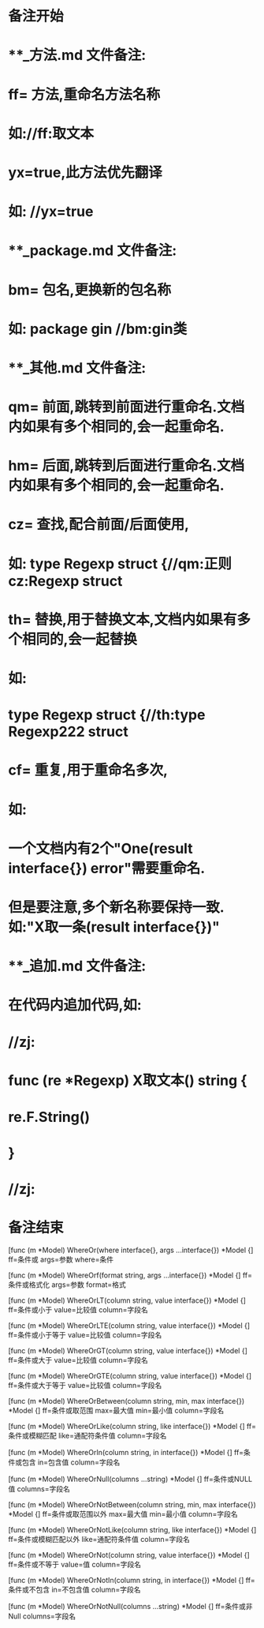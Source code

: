 # 备注开始
# **_方法.md 文件备注:
# ff= 方法,重命名方法名称
# 如://ff:取文本
#
# yx=true,此方法优先翻译
# 如: //yx=true


# **_package.md 文件备注:
# bm= 包名,更换新的包名称 
# 如: package gin //bm:gin类


# **_其他.md 文件备注:
# qm= 前面,跳转到前面进行重命名.文档内如果有多个相同的,会一起重命名.
# hm= 后面,跳转到后面进行重命名.文档内如果有多个相同的,会一起重命名.
# cz= 查找,配合前面/后面使用,
# 如: type Regexp struct {//qm:正则 cz:Regexp struct
#
# th= 替换,用于替换文本,文档内如果有多个相同的,会一起替换
# 如:
# type Regexp struct {//th:type Regexp222 struct
#
# cf= 重复,用于重命名多次,
# 如: 
# 一个文档内有2个"One(result interface{}) error"需要重命名.
# 但是要注意,多个新名称要保持一致. 如:"X取一条(result interface{})"


# **_追加.md 文件备注:
# 在代码内追加代码,如:
# //zj:
# func (re *Regexp) X取文本() string { 
#    re.F.String()
# }
# //zj:
# 备注结束

[func (m *Model) WhereOr(where interface{}, args ...interface{}) *Model {]
ff=条件或
args=参数
where=条件

[func (m *Model) WhereOrf(format string, args ...interface{}) *Model {]
ff=条件或格式化
args=参数
format=格式

[func (m *Model) WhereOrLT(column string, value interface{}) *Model {]
ff=条件或小于
value=比较值
column=字段名

[func (m *Model) WhereOrLTE(column string, value interface{}) *Model {]
ff=条件或小于等于
value=比较值
column=字段名

[func (m *Model) WhereOrGT(column string, value interface{}) *Model {]
ff=条件或大于
value=比较值
column=字段名

[func (m *Model) WhereOrGTE(column string, value interface{}) *Model {]
ff=条件或大于等于
value=比较值
column=字段名

[func (m *Model) WhereOrBetween(column string, min, max interface{}) *Model {]
ff=条件或取范围
max=最大值
min=最小值
column=字段名

[func (m *Model) WhereOrLike(column string, like interface{}) *Model {]
ff=条件或模糊匹配
like=通配符条件值
column=字段名

[func (m *Model) WhereOrIn(column string, in interface{}) *Model {]
ff=条件或包含
in=包含值
column=字段名

[func (m *Model) WhereOrNull(columns ...string) *Model {]
ff=条件或NULL值
columns=字段名

[func (m *Model) WhereOrNotBetween(column string, min, max interface{}) *Model {]
ff=条件或取范围以外
max=最大值
min=最小值
column=字段名

[func (m *Model) WhereOrNotLike(column string, like interface{}) *Model {]
ff=条件或模糊匹配以外
like=通配符条件值
column=字段名

[func (m *Model) WhereOrNot(column string, value interface{}) *Model {]
ff=条件或不等于
value=值
column=字段名

[func (m *Model) WhereOrNotIn(column string, in interface{}) *Model {]
ff=条件或不包含
in=不包含值
column=字段名

[func (m *Model) WhereOrNotNull(columns ...string) *Model {]
ff=条件或非Null
columns=字段名
